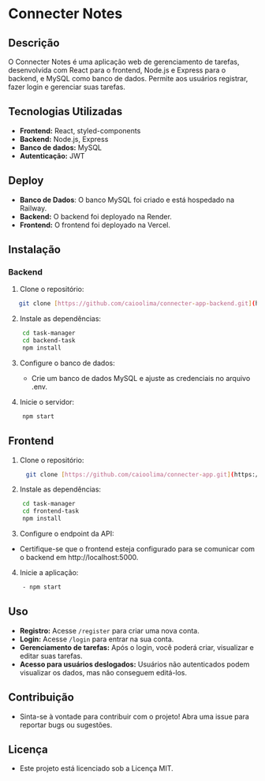 # Connecter Notes

## Descrição
O Connecter Notes é uma aplicação web de gerenciamento de tarefas, desenvolvida com React para o frontend, Node.js e Express para o backend, e MySQL como banco de dados. Permite aos usuários registrar, fazer login e gerenciar suas tarefas.

## Tecnologias Utilizadas
* **Frontend:** React, styled-components
* **Backend:** Node.js, Express
* **Banco de dados:** MySQL
* **Autenticação:** JWT

## Deploy
* **Banco de Dados**: O banco MySQL foi criado e está hospedado na Railway.
* **Backend:** O backend foi deployado na Render.
* **Frontend:** O frontend foi deployado na Vercel.

## Instalação
### Backend
1. Clone o repositório:
```bash
   git clone [https://github.com/caioolima/connecter-app-backend.git](https://github.com/caioolima/connecter-app-backend.git)
```

2. Instale as dependências:
```bash
    cd task-manager
    cd backend-task
    npm install
```

3. Configure o banco de dados:
    
    - Crie um banco de dados MySQL e ajuste as credenciais no arquivo .env.

4. Inicie o servidor:
```bash
    npm start
```

## Frontend

 1. Clone o repositório:
```bash
     git clone [https://github.com/caioolima/connecter-app.git](https://github.com/caioolima/connecter-app.git)
```

2. Instale as dependências:

```bash
    cd task-manager
    cd frontend-task
    npm install
```

3. Configure o endpoint da API:

- Certifique-se que o frontend esteja configurado para se comunicar com o backend em http://localhost:5000.

4. Inicie a aplicação:
```bash
    - npm start
```
## Uso

- **Registro:** Acesse `/register` para criar uma nova conta.
- **Login:** Acesse `/login` para entrar na sua conta.
- **Gerenciamento de tarefas:** Após o login, você poderá criar, visualizar e editar suas tarefas.
- **Acesso para usuários deslogados:** Usuários não autenticados podem visualizar os dados, mas não conseguem editá-los.

## Contribuição

- Sinta-se à vontade para contribuir com o projeto! Abra uma issue para reportar bugs ou sugestões.

## Licença

- Este projeto está licenciado sob a Licença MIT.
